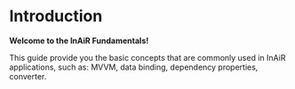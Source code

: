 Introduction
===============

**Welcome to the InAiR Fundamentals!**

This guide provide you the basic concepts that are commonly used in InAiR applications, such as: MVVM, data binding, dependency properties, converter.